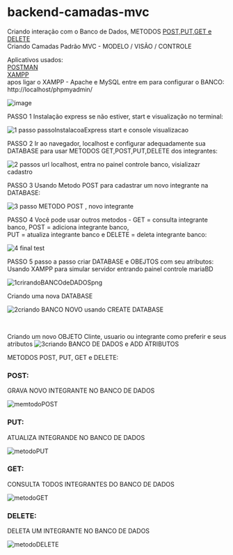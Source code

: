 # backend-camadas-mvc
 Criando interação com o Banco de Dados, METODOS <a href="#POST">POST,</a><a href="#PUT">PUT,</a><a href="#GET">GET e </a><a href="#DELETE">DELETE</a><br>
 Criando Camadas Padrão MVC - MODELO / VISÃO / CONTROLE <br>
 
 Aplicativos usados: <br>
 [POSTMAN](https://www.postman.com/downloads/) <br>
[XAMPP](https://www.apachefriends.org/pt_br/index.html) <br>
apos ligar o XAMPP - Apache e MySQL entre em para configurar o BANCO:<br>
http://localhost/phpmyadmin/
 
![image](https://user-images.githubusercontent.com/127784850/226195862-c3103393-9e58-43b6-974f-6f7c8453a44f.png)

PASSO 1
Instalação express se não estiver, start e visualização no terminal:

![1 passo  passoInstalacoaExpress start e console visualizacao](https://user-images.githubusercontent.com/127784850/226195938-5bcb5d71-9f38-4319-b5e1-9929b7d23913.png)
<br>

PASSO 2
Ir ao navegador, localhost e configurar adequadamente sua DATABASE para usar METODOS GET,POST,PUT,DELETE dos integrantes:

![2  passos url localhost, entra no painel controle banco, visializazr cadastro](https://user-images.githubusercontent.com/127784850/226196161-1bc4e120-a3d3-42e1-a9e2-323279396c33.png)
<br>

PASSO 3
Usando Metodo POST para cadastrar um novo integrante na DATABASE:

![3 passo METODO POST , novo integrante](https://user-images.githubusercontent.com/127784850/226196245-d0f059c2-9651-401b-96b3-57cd613d7646.png)
<br>

PASSO 4
Você pode usar outros metodos - GET = consulta integrante banco, POST = adiciona integrante banco, <br>PUT = atualiza integrante banco e DELETE = deleta integrante banco:

![4 final test](https://user-images.githubusercontent.com/127784850/226196395-46f3de34-ec73-450a-891c-02db5aa9b75d.png)

PASSO 5
passo a passo criar DATABASE e OBEJTOS com seu atributos:<br>
Usando XAMPP para simular servidor
entrando painel controle mariaBD

![1crirandoBANCOdeDADOSpng](https://user-images.githubusercontent.com/127784850/226196484-dcde0f51-bec5-4696-bd2f-ee3066289158.png)
<br>

Criando uma nova DATABASE

![2criando BANCO NOVO usando CREATE DATABASE](https://user-images.githubusercontent.com/127784850/226196749-587841eb-0fe9-433b-b47d-87c10dcc11da.png)

<br>

Criando um novo OBJETO Clinte, usuario ou integrante como preferir e seus atributos
![3criando BANCO DE DADOS e ADD ATRIBUTOS](https://user-images.githubusercontent.com/127784850/226196807-775541a1-d27d-431b-9da9-80ca0ec92a23.png)

METODOS POST, PUT, GET e DELETE: <br>
<h3 id="POST">POST:</h3> GRAVA NOVO INTEGRANTE NO BANCO DE DADOS <br>

![memtodoPOST](https://user-images.githubusercontent.com/127784850/226214299-6b2bf5f7-6393-4c3f-ba97-aa9ae61bae42.png)

<h3 id="PUT">PUT:</h3> ATUALIZA INTEGRANDE NO BANCO DE DADOS  <br>

![metodoPUT](https://user-images.githubusercontent.com/127784850/226214388-620d9e02-bb18-4051-90f9-be748fec7b1c.png)

<h3 id="GET">GET:</h3> CONSULTA TODOS INTEGRANTES DO BANCO DE DADOS <br>

![metodoGET](https://user-images.githubusercontent.com/127784850/226214419-f22d2736-449a-41de-97e3-3a2b3583b87a.png)

<h3 id="DELETE">DELETE:</h3> DELETA UM INTEGRANTE NO BANCO DE DADOS <br>

![metodoDELETE](https://user-images.githubusercontent.com/127784850/226214489-87fbe5f3-51b5-4f0d-a6ff-f28693822349.png)






